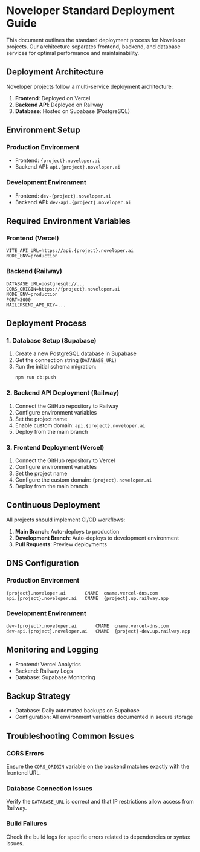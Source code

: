 # Noveloper Standard Deployment Guide

This document outlines the standard deployment process for Noveloper projects. Our architecture separates frontend, backend, and database services for optimal performance and maintainability.

## Deployment Architecture

Noveloper projects follow a multi-service deployment architecture:

1. **Frontend**: Deployed on Vercel
2. **Backend API**: Deployed on Railway
3. **Database**: Hosted on Supabase (PostgreSQL)

## Environment Setup

### Production Environment
- Frontend: `{project}.noveloper.ai`
- Backend API: `api.{project}.noveloper.ai`

### Development Environment
- Frontend: `dev-{project}.noveloper.ai`
- Backend API: `dev-api.{project}.noveloper.ai`

## Required Environment Variables

### Frontend (Vercel)
```
VITE_API_URL=https://api.{project}.noveloper.ai
NODE_ENV=production
```

### Backend (Railway)
```
DATABASE_URL=postgresql://...
CORS_ORIGIN=https://{project}.noveloper.ai
NODE_ENV=production
PORT=3000
MAILERSEND_API_KEY=...
```

## Deployment Process

### 1. Database Setup (Supabase)
1. Create a new PostgreSQL database in Supabase
2. Get the connection string (`DATABASE_URL`)
3. Run the initial schema migration:
   ```
   npm run db:push
   ```

### 2. Backend API Deployment (Railway)
1. Connect the GitHub repository to Railway
2. Configure environment variables
3. Set the project name
4. Enable custom domain: `api.{project}.noveloper.ai`
5. Deploy from the main branch

### 3. Frontend Deployment (Vercel)
1. Connect the GitHub repository to Vercel
2. Configure environment variables
3. Set the project name
4. Configure the custom domain: `{project}.noveloper.ai`
5. Deploy from the main branch

## Continuous Deployment

All projects should implement CI/CD workflows:

1. **Main Branch**: Auto-deploys to production
2. **Development Branch**: Auto-deploys to development environment
3. **Pull Requests**: Preview deployments

## DNS Configuration

### Production Environment
```
{project}.noveloper.ai       CNAME  cname.vercel-dns.com
api.{project}.noveloper.ai   CNAME  {project}.up.railway.app
```

### Development Environment
```
dev-{project}.noveloper.ai       CNAME  cname.vercel-dns.com
dev-api.{project}.noveloper.ai   CNAME  {project}-dev.up.railway.app
```

## Monitoring and Logging

- Frontend: Vercel Analytics
- Backend: Railway Logs
- Database: Supabase Monitoring

## Backup Strategy

- Database: Daily automated backups on Supabase
- Configuration: All environment variables documented in secure storage

## Troubleshooting Common Issues

### CORS Errors
Ensure the `CORS_ORIGIN` variable on the backend matches exactly with the frontend URL.

### Database Connection Issues
Verify the `DATABASE_URL` is correct and that IP restrictions allow access from Railway.

### Build Failures
Check the build logs for specific errors related to dependencies or syntax issues.